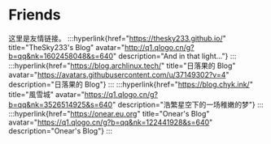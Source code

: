 # Friends

这里是友情链接。
:::hyperlink{href="https://thesky233.github.io/" title="TheSky233's Blog" avatar="http://q1.qlogo.cn/g?b=qq&nk=1602458048&s=640" description="And in that light..."}
:::
:::hyperlink{href="https://blog.archlinux.tech/" title="日落果的 Blog" avatar="https://avatars.githubusercontent.com/u/37149302?v=4" description="日落果的 Blog"}
:::
:::hyperlink{href="https://blog.chyk.ink/" title="風雪城" avatar="https://q1.qlogo.cn/g?b=qq&nk=3526514925&s=640" description="浩繁星空下的一场稚嫩的梦"}
:::
:::hyperlink{href="https://onear.eu.org" title="Onear's Blog" avatar="https://q1.qlogo.cn/g?b=qq&nk=122441928&s=640" description="Onear's Blog"}
:::